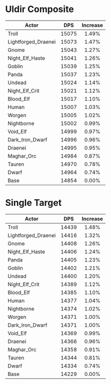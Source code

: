 # Uldir Composite
| Actor | DPS | Increase |
|---|:---:|:---:|
|Troll|15075|1.49%|
|Lightforged_Draenei|15073|1.47%|
|Gnome|15043|1.27%|
|Night_Elf_Haste|15041|1.26%|
|Goblin|15039|1.25%|
|Panda|15037|1.23%|
|Undead|15024|1.14%|
|Night_Elf_Crit|15021|1.12%|
|Blood_Elf|15017|1.10%|
|Human|15007|1.03%|
|Worgen|15005|1.02%|
|Nightborne|15002|0.99%|
|Void_Elf|14999|0.97%|
|Dark_Iron_Dwarf|14996|0.96%|
|Draenei|14995|0.95%|
|Maghar_Orc|14984|0.87%|
|Tauren|14970|0.78%|
|Dwarf|14964|0.74%|
|Base|14854|0.00%|

# Single Target
| Actor | DPS | Increase |
|---|:---:|:---:|
|Troll|14439|1.48%|
|Lightforged_Draenei|14416|1.32%|
|Gnome|14408|1.26%|
|Night_Elf_Haste|14406|1.24%|
|Panda|14405|1.23%|
|Goblin|14402|1.21%|
|Undead|14400|1.20%|
|Night_Elf_Crit|14389|1.12%|
|Blood_Elf|14385|1.10%|
|Human|14377|1.04%|
|Nightborne|14374|1.02%|
|Worgen|14371|1.00%|
|Dark_Iron_Dwarf|14371|1.00%|
|Void_Elf|14369|0.99%|
|Draenei|14366|0.96%|
|Maghar_Orc|14358|0.91%|
|Tauren|14344|0.81%|
|Dwarf|14334|0.74%|
|Base|14229|0.00%|
